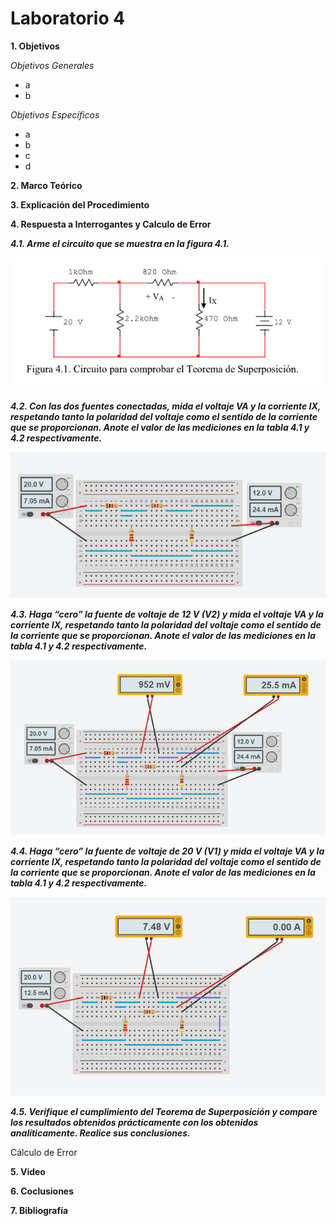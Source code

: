 # Laboratorio 4

__1. Objetivos__

*Objetivos Generales*
* a
* b

*Objetivos Específicos*
* a
* b
* c
* d

__2. Marco Teórico__ 



__3. Explicación del Procedimiento__





__4. Respuesta a Interrogantes y Calculo de Error__

__*4.1. Arme el circuito que se muestra en la figura 4.1.*__

![](https://github.com/ItzAdoc/ImagenesT4/blob/main/1.png)

__*4.2. Con las dos fuentes conectadas, mida el voltaje VA y la corriente IX, respetando tanto la polaridad del voltaje como el sentido de la corriente que se proporcionan. Anote el valor de las mediciones en la tabla 4.1 y 4.2 respectivamente.*__

![](https://github.com/ItzAdoc/ImagenesT4/blob/main/2.png)


__*4.3. Haga “cero” la fuente de voltaje de 12 V (V2) y mida el voltaje VA y la corriente IX, respetando tanto la polaridad del voltaje como el sentido de la corriente que se proporcionan. Anote el valor de las mediciones en la tabla 4.1 y 4.2 respectivamente.*__

![](https://github.com/ItzAdoc/ImagenesT4/blob/main/3.png)

__*4.4. Haga “cero” la fuente de voltaje de 20 V (V1) y mida el voltaje VA y la corriente IX, respetando tanto la polaridad del voltaje como el sentido de la corriente que se proporcionan. Anote el valor de las mediciones en la tabla 4.1 y 4.2 respectivamente.*__

![](https://github.com/ItzAdoc/ImagenesT4/blob/main/4.png)

__*4.5. Verifique el cumplimiento del Teorema de Superposición y compare los resultados obtenidos prácticamente con los obtenidos analíticamente. Realice sus conclusiones.*__


Cálculo de Error



__5. Video__




__6. Coclusiones__ 



__7. Bibliografía__
